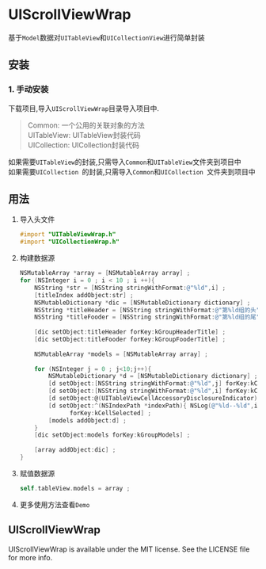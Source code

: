 # UIScrollViewWrap

基于`Model`数据对`UITableView`和`UICollectionView`进行简单封装

## 安装
### 1. 手动安装
下载项目,导入`UIScrollViewWrap`目录导入项目中.
> Common: 一个公用的关联对象的方法  
> UITableView: UITableView封装代码  
> UICollection: UICollection封装代码

如果需要`UITableView`的封装,只需导入`Common`和`UITableView`文件夹到项目中  
如果需要`UICollection `的封装,只需导入`Common`和`UICollection `文件夹到项目中

## 用法

1. 导入头文件

	```objective-c
	#import "UITableViewWrap.h"
	#import "UICollectionWrap.h"
	```

2. 构建数据源

	```objective-c
    NSMutableArray *array = [NSMutableArray array] ;
    for (NSInteger i = 0 ; i < 10 ; i ++){
        NSString *str = [NSString stringWithFormat:@"%ld",i] ;
        [titleIndex addObject:str] ;
        NSMutableDictionary *dic = [NSMutableDictionary dictionary] ;
        NSString *titleHeader = [NSString stringWithFormat:@"第%ld组的头",i] ;
        NSString *titleFooder = [NSString stringWithFormat:@"第%ld组的尾",i] ;
        
        [dic setObject:titleHeader forKey:kGroupHeaderTitle] ;
        [dic setObject:titleFooder forKey:kGroupFooderTitle] ;
        
        NSMutableArray *models = [NSMutableArray array] ;
        
        for (NSInteger j = 0 ; j<10;j++){
            NSMutableDictionary *d = [NSMutableDictionary dictionary] ;
            [d setObject:[NSString stringWithFormat:@"%ld",j] forKey:kCellTitle] ;
            [d setObject:[NSString stringWithFormat:@"%ld",i] forKey:kCellDetail] ;
            [d setObject:@(UITableViewCellAccessoryDisclosureIndicator)forKey:kCellAccessoryType] ;
            [d setObject:^(NSIndexPath *indexPath){ NSLog(@"%ld--%ld",indexPath.section,indexPath.row); }
                  forKey:kCellSelected] ;
            [models addObject:d] ;
        }
        [dic setObject:models forKey:kGroupModels] ;
        
        [array addObject:dic] ;
    }
	```
	
3. 赋值数据源

	```objective-c
	self.tableView.models = array ;
	```
	
4. 更多使用方法查看`Demo`

## UIScrollViewWrap
UIScrollViewWrap is available under the MIT license. See the LICENSE file for more info.
